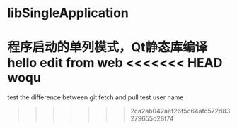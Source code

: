 # libSingleApplication
程序启动的单列模式，Qt静态库编译
hello
edit from web
<<<<<<< HEAD
woqu
=======
test the difference between git fetch and pull
 test user name
>>>>>>> 2ca2ab042aef26f5c64afc572d83279655d28f74
